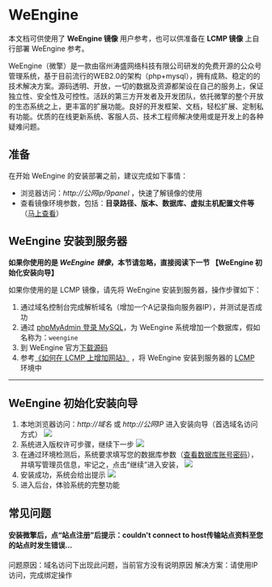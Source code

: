 # WeEngine

本文档可供使用了 **WeEngine 镜像** 用户参考，也可以供准备在 **LCMP 镜像** 上自行部署 WeEngine 参考。

WeEngine（微擎）是一款由宿州涛盛网络科技有限公司研发的免费开源的公众号管理系统，基于目前流行的WEB2.0的架构（php+mysql），拥有成熟、稳定的的技术解决方案。源码透明、开放，一切的数据及资源都架设在自己的服务上，保证独立性、安全性及可控性。活跃的第三方开发者及开发团队，依托微擎的整个开放的生态系统之上，更丰富的扩展功能。良好的开发框架、文档，轻松扩展、定制私有功能。优质的在线更新系统、客服人员、技术工程师解决使用或是开发上的各种疑难问题。
## 准备

在开始 WeEngine 的安装部署之前，建议完成如下事情：

* 浏览器访问：*http://公网ip/9panel* ，快速了解镜像的使用
* 查看镜像环境参数，包括：**目录路径、版本、数据库、虚拟主机配置文件等** （[马上查看](https://support.websoft9.com/docs/lcmp/zh/stack-components.html)）

## WeEngine 安装到服务器

**如果你使用的是 *WeEngine 镜像*，本节请忽略，直接阅读下一节 【WeEngine 初始化安装向导】**

如果你使用的是 LCMP 镜像，请先将 WeEngine 安装到服务器，操作步骤如下：

1. 通过域名控制台完成解析域名（增加一个A记录指向服务器IP），并测试是否成功
2. 通过 [phpMyAdmin 登录 MySQL](https://support.websoft9.com/docs/lcmp/zh/admin-mysql.html)，为 WeEngine 系统增加一个数据库，假如名称为：`weengine`
3. 到 WeEngine 官方[下载源码](https://s.w7.cc/static/install)
2. 参考[《如何在 LCMP 上增加网站》](https://support.websoft9.com/docs/lcmp/zh/solution-deployment.html#安装第二个网站) ，将 WeEngine 安装到服务器的 [LCMP](https://support.websoft9.com/docs/lcmp/zh/) 环境中

---

## WeEngine 初始化安装向导

1. 本地浏览器访问：*http://域名* 或 *http://公网IP* 进入安装向导（首选域名访问方式）
  ![](https://libs.websoft9.com/Websoft9/DocsPicture/zh/weengine/weengine-ins001-websoft9.png)
2. 系统进入版权许可步骤，继续下一步
  ![](https://libs.websoft9.com/Websoft9/DocsPicture/zh/weengine/weengine-ins002-websoft9.png)
3. 在通过环境检测后，系统要求填写您的数据库参数（[查看数据库账号密码](https://support.websoft9.com/docs/lcmp/zh/stack-accounts.html)），并填写管理员信息，牢记之，点击“继续”进入安装，
  ![](https://libs-websoft9-com.oss-cn-qingdao.aliyuncs.com/Websoft9/DocsPicture/zh/weengine/weengine-ins003-websoft9.png)
4. 安装成功，系统会给出提示
  ![](https://libs.websoft9.com/Websoft9/DocsPicture/zh/weengine/weengine-ins004-websoft9.png)
5. 进入后台，体验系统的完整功能

## 常见问题

#### 安装微擎后，点“站点注册”后提示：couldn't connect to host传输站点资料至您的站点时发生错误...

问题原因：域名访问下出现此问题，当前官方没有说明原因
解决方案：请使用IP访问，完成绑定操作